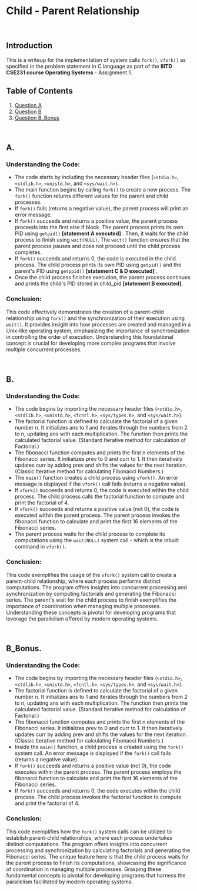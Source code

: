 # Child - Parent Relationship

<br />

## Introduction
This is a writeup for the implementation of system calls `fork()`, `vfork()` as specified in the problem statement in C language as part of the **IIITD CSE231 course Operating Systems** - Assignment 1.


## Table of Contents
1. [Question A](#a)
2. [Question B](#a)
3. [Question B_Bonus](#b_bonus)

<br />

## A.
### Understanding the Code:
- The code starts by including the necessary header files (`<stdio.h>`, `<stdlib.h>`, `<unistd.h>`, and `<sys/wait.h>`).
- The main function begins by calling `fork()` to create a new process. The `fork()` function returns different values for the parent and child processes.
- If `fork()` fails (returns a negative value), the parent process will print an error message.
- If `fork()` succeeds and returns a positive value, the parent process proceeds into the first else if block. The parent process prints its own PID using `getpid()` **[statement A executed]** . Then, it waits for the child process to finish using `wait(NULL)`. The `wait()` function ensures that the parent process pauses and does not proceed until the child process completes.
- If `fork()` succeeds and returns 0, the code is executed in the child process. The child process prints its own PID using `getpid()` and the parent's PID using `getppid()` **[statement C & D executed]** .
- Once the child process finishes execution, the parent process continues and prints the child's PID stored in child_pid **[statement B executed]**.


### Conclusion:
This code effectively demonstrates the creation of a parent-child relationship using `fork()` and the synchronization of their execution using `wait()`. It provides insight into how processes are created and managed in a Unix-like operating system, emphasizing the importance of synchronization in controlling the order of execution. Understanding this foundational concept is crucial for developing more complex programs that involve multiple concurrent processes.

<br />

## B.
### Understanding the Code:
- The code begins by importing the necessary header files (`<stdio.h>`, `<stdlib.h>`, `<unistd.h>`, `<fcntl.h>`, `<sys/types.h>`, and `<sys/wait.h>`).
- The factorial function is defined to calculate the factorial of a given number n. It initializes ans to 1 and iterates through the numbers from 2 to n, updating ans with each multiplication. The function then prints the calculated factorial value. (Standard Iterative method for calculation of Factorial.)
- The fibonacci function computes and prints the first n elements of the Fibonacci series. It initializes prev to 0 and curr to 1. It then iteratively updates curr by adding prev and shifts the values for the next iteration. (Classic Iterative method for calculating Fibonacci Numbers.)
- The `main()` function creates a child process using `vfork()`. An error message is displayed if the `vfork()` call fails (returns a negative value).
- If `vfork()` succeeds and returns 0, the code is executed within the child process. The child process calls the factorial function to compute and print the factorial of 4.
- If `vfork()` succeeds and returns a positive value (not 0), the code is executed within the parent process. The parent process invokes the fibonacci function to calculate and print the first 16 elements of the Fibonacci series.
- The parent process waits for the child process to complete its computations using the `wait(NULL)` system call - which is the inbuilt command in `vfork()`.
      
### Conclusion:
This code exemplifies the usage of the `vfork()` system call to create a parent-child relationship, where each process performs distinct computations. The program offers insights into concurrent processing and synchronization by computing factorials and generating the Fibonacci series. The parent's wait for the child process to finish exemplifies the importance of coordination when managing multiple processes. Understanding these concepts is pivotal for developing programs that leverage the parallelism offered by modern operating systems.


<br />

## B_Bonus.
### Understanding the Code:
- The code begins by importing the necessary header files (`<stdio.h>`, `<stdlib.h>`, `<unistd.h>`, `<fcntl.h>`, `<sys/types.h>`, and `<sys/wait.h>`).
- The factorial function is defined to calculate the factorial of a given number n. It initializes ans to 1 and iterates through the numbers from 2 to n, updating ans with each multiplication. The function then prints the calculated factorial value. (Standard Iterative method for calculation of Factorial.)
- The fibonacci function computes and prints the first n elements of the Fibonacci series. It initializes prev to 0 and curr to 1. It then iteratively updates curr by adding prev and shifts the values for the next iteration. (Classic Iterative method for calculating Fibonacci Numbers.)
- Inside the `main()` function, a child process is created using the `fork()` system call. An error message is displayed if the `fork()` call fails (returns a negative value).
- If `fork()` succeeds and returns a positive value (not 0), the code executes within the parent process. The parent process employs the fibonacci function to calculate and print the first 16 elements of the Fibonacci series.
- If `fork()` succeeds and returns 0, the code executes within the child process. The child process invokes the factorial function to compute and print the factorial of 4.
      
### Conclusion:
This code exemplifies how the `fork()` system calls can be utilized to establish parent-child relationships, where each process undertakes distinct computations. The program offers insights into concurrent processing and synchronization by calculating factorials and generating the Fibonacci series. The unique feature here is that the child process waits for the parent process to finish its computations, showcasing the significance of coordination in managing multiple processes. Grasping these fundamental concepts is pivotal for developing programs that harness the parallelism facilitated by modern operating systems.
